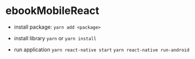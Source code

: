 # ebookMobileReact
 
- install package:
`yarn add <package>`

- install library
`yarn` or `yarn install`

- run application
`yarn react-native start`
`yarn react-native run-android`
